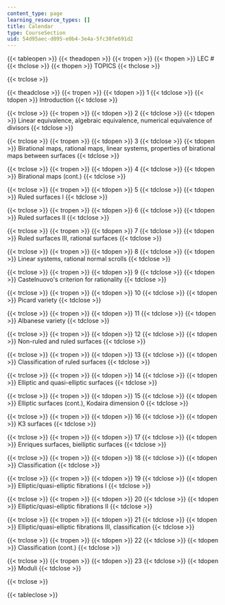 ```yaml
---
content_type: page
learning_resource_types: []
title: Calendar
type: CourseSection
uid: 54d95aec-d095-e0b4-3e4a-5fc30fe691d2
---
```


{{< tableopen >}}
{{< theadopen >}}
{{< tropen >}}
{{< thopen >}}
LEC #
{{< thclose >}}
{{< thopen >}}
TOPICS
{{< thclose >}}

{{< trclose >}}

{{< theadclose >}}
{{< tropen >}}
{{< tdopen >}}
1
{{< tdclose >}}
{{< tdopen >}}
Introduction
{{< tdclose >}}

{{< trclose >}}
{{< tropen >}}
{{< tdopen >}}
2
{{< tdclose >}}
{{< tdopen >}}
Linear equivalence, algebraic equivalence, numerical equivalence of divisors
{{< tdclose >}}

{{< trclose >}}
{{< tropen >}}
{{< tdopen >}}
3
{{< tdclose >}}
{{< tdopen >}}
Birational maps, rational maps, linear systems, properties of birational maps between surfaces
{{< tdclose >}}

{{< trclose >}}
{{< tropen >}}
{{< tdopen >}}
4
{{< tdclose >}}
{{< tdopen >}}
Birational maps (cont.)
{{< tdclose >}}

{{< trclose >}}
{{< tropen >}}
{{< tdopen >}}
5
{{< tdclose >}}
{{< tdopen >}}
Ruled surfaces I
{{< tdclose >}}

{{< trclose >}}
{{< tropen >}}
{{< tdopen >}}
6
{{< tdclose >}}
{{< tdopen >}}
Ruled surfaces II
{{< tdclose >}}

{{< trclose >}}
{{< tropen >}}
{{< tdopen >}}
7
{{< tdclose >}}
{{< tdopen >}}
Ruled surfaces III, rational surfaces
{{< tdclose >}}

{{< trclose >}}
{{< tropen >}}
{{< tdopen >}}
8
{{< tdclose >}}
{{< tdopen >}}
Linear systems, rational normal scrolls
{{< tdclose >}}

{{< trclose >}}
{{< tropen >}}
{{< tdopen >}}
9
{{< tdclose >}}
{{< tdopen >}}
Castelnuovo's criterion for rationality
{{< tdclose >}}

{{< trclose >}}
{{< tropen >}}
{{< tdopen >}}
10
{{< tdclose >}}
{{< tdopen >}}
Picard variety
{{< tdclose >}}

{{< trclose >}}
{{< tropen >}}
{{< tdopen >}}
11
{{< tdclose >}}
{{< tdopen >}}
Albanese variety
{{< tdclose >}}

{{< trclose >}}
{{< tropen >}}
{{< tdopen >}}
12
{{< tdclose >}}
{{< tdopen >}}
Non-ruled and ruled surfaces
{{< tdclose >}}

{{< trclose >}}
{{< tropen >}}
{{< tdopen >}}
13
{{< tdclose >}}
{{< tdopen >}}
Classification of ruled surfaces
{{< tdclose >}}

{{< trclose >}}
{{< tropen >}}
{{< tdopen >}}
14
{{< tdclose >}}
{{< tdopen >}}
Elliptic and quasi-elliptic surfaces
{{< tdclose >}}

{{< trclose >}}
{{< tropen >}}
{{< tdopen >}}
15
{{< tdclose >}}
{{< tdopen >}}
Elliptic surfaces (cont.), Kodaira dimension 0
{{< tdclose >}}

{{< trclose >}}
{{< tropen >}}
{{< tdopen >}}
16
{{< tdclose >}}
{{< tdopen >}}
K3 surfaces
{{< tdclose >}}

{{< trclose >}}
{{< tropen >}}
{{< tdopen >}}
17
{{< tdclose >}}
{{< tdopen >}}
Enriques surfaces, bielliptic surfaces
{{< tdclose >}}

{{< trclose >}}
{{< tropen >}}
{{< tdopen >}}
18
{{< tdclose >}}
{{< tdopen >}}
Classification
{{< tdclose >}}

{{< trclose >}}
{{< tropen >}}
{{< tdopen >}}
19
{{< tdclose >}}
{{< tdopen >}}
Elliptic/quasi-elliptic fibrations I
{{< tdclose >}}

{{< trclose >}}
{{< tropen >}}
{{< tdopen >}}
20
{{< tdclose >}}
{{< tdopen >}}
Elliptic/quasi-elliptic fibrations II
{{< tdclose >}}

{{< trclose >}}
{{< tropen >}}
{{< tdopen >}}
21
{{< tdclose >}}
{{< tdopen >}}
Elliptic/quasi-elliptic fibrations III, classification
{{< tdclose >}}

{{< trclose >}}
{{< tropen >}}
{{< tdopen >}}
22
{{< tdclose >}}
{{< tdopen >}}
Classification (cont.)
{{< tdclose >}}

{{< trclose >}}
{{< tropen >}}
{{< tdopen >}}
23
{{< tdclose >}}
{{< tdopen >}}
Moduli
{{< tdclose >}}

{{< trclose >}}

{{< tableclose >}}